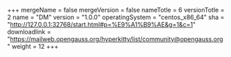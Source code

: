 +++
mergeName = false
mergeVersion = false
nameTotle = 6
versionTotle = 2
name = "DM"
version = "1.0.0"
operatingSystem = "centos_x86_64"
sha = "http://127.0.0.1:32768/start.html#p=%E9%A1%B9%AE&g=1&c=1"
downloadlink = "https://mailweb.opengauss.org/hyperkitty/list/community@opengauss.org"
weight =  12
+++
